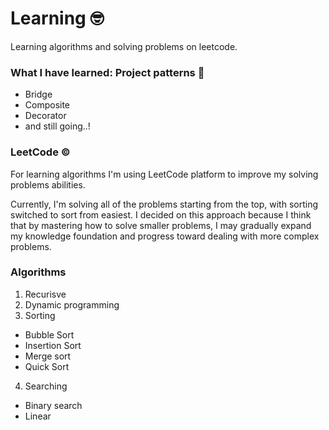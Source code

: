# Learning 🤓
Learning algorithms and solving problems on leetcode. 

### What I have learned: Project patterns 📝
+ Bridge
+ Composite
+ Decorator
+ and still going..!

### LeetCode ©
For learning algorithms I'm using LeetCode platform to improve my solving problems abilities.

Currently, I'm solving all of the problems starting from the top, with sorting switched to sort from easiest. I decided on this approach 
because I think that by mastering how to solve smaller problems, I may gradually expand my knowledge foundation and progress toward dealing with more complex problems.

### Algorithms
1. Recurisve 
2. Dynamic programming
3. Sorting
  - Bubble Sort
  - Insertion Sort
  - Merge sort
  - Quick Sort
4. Searching
  - Binary search
  - Linear
